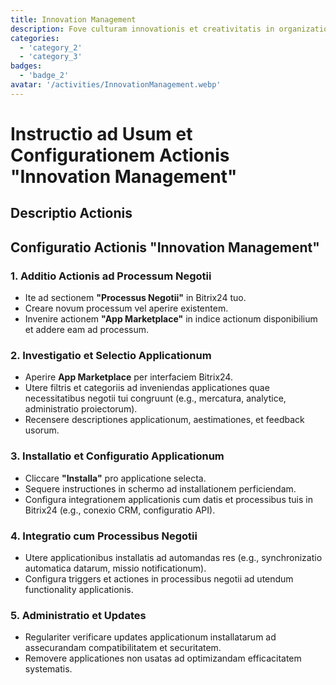 ```yaml
---
title: Innovation Management
description: Fove culturam innovationis et creativitatis in organizatione tua.
categories: 
  - 'category_2'
  - 'category_3'
badges:
  - 'badge_2'
avatar: '/activities/InnovationManagement.webp'
---
```

# Instructio ad Usum et Configurationem Actionis "Innovation Management"

## Descriptio Actionis

## **Configuratio Actionis "Innovation Management"**

### 1. Additio Actionis ad Processum Negotii
- Ite ad sectionem **"Processus Negotii"** in Bitrix24 tuo.
- Creare novum processum vel aperire existentem.
- Invenire actionem **"App Marketplace"** in indice actionum disponibilium et addere eam ad processum.

### 2. Investigatio et Selectio Applicationum
- Aperire **App Marketplace** per interfaciem Bitrix24.
- Utere filtris et categoriis ad inveniendas applicationes quae necessitatibus negotii tui congruunt (e.g., mercatura, analytice, administratio proiectorum).
- Recensere descriptiones applicationum, aestimationes, et feedback usorum.

### 3. Installatio et Configuratio Applicationum
- Cliccare **"Installa"** pro applicatione selecta.
- Sequere instructiones in schermo ad installationem perficiendam.
- Configura integrationem applicationis cum datis et processibus tuis in Bitrix24 (e.g., conexio CRM, configuratio API).

### 4. Integratio cum Processibus Negotii
- Utere applicationibus installatis ad automandas res (e.g., synchronizatio automatica datarum, missio notificationum).
- Configura triggers et actiones in processibus negotii ad utendum functionality applicationis.

### 5. Administratio et Updates
- Regulariter verificare updates applicationum installatarum ad assecurandam compatibilitatem et securitatem.
- Removere applicationes non usatas ad optimizandam efficacitatem systematis.